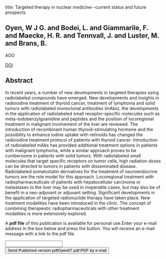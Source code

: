 title: Targeted therapy in nuclear medicine--current status and future prospects

## Oyen, W J G. and Bodei, L. and Giammarile, F. and Maecke, H. R. and Tennvall, J. and Luster, M. and Brans, B.
AOO

<a href="https://doi.org/10.1093/annonc/mdm111">DOI</a>

## Abstract
In recent years, a number of new developments in targeted therapies using radiolabeled compounds have emerged. New developments and insights in radioiodine treatment of thyroid cancer, treatment of lymphoma and solid tumors with radiolabeled monoclonal antibodies (mAbs), the developments in the application of radiolabeled small receptor-specific molecules such as meta-iodobenzylguanidine and peptides and the position of locoregional treatment in malignant involvement of the liver are reviewed. The introduction of recombinant human thyroid-stimulating hormone and the possibility to enhance iodine uptake with retinoids has changed the radioiodine treatment protocol of patients with thyroid cancer. Introduction of radiolabeled mAbs has provided additional treatment options in patients with malignant lymphoma, while a similar approach proves to be cumbersome in patients with solid tumors. With radiolabeled small molecules that target specific receptors on tumor cells, high radiation doses can be directed to tumors in patients with disseminated disease. Radiolabeled somatostatin derivatives for the treatment of neuroendocrine tumors are the role model for this approach. Locoregional treatment with radiopharmaceuticals of patients with hepatocellular carcinoma or metastases to the liver may be used in inoperable cases, but may also be of benefit in a neo-adjuvant or adjuvant setting. Significant developments in the application of targeted radionuclide therapy have taken place. New treatment modalities have been introduced in the clinic. The concept of combining therapeutic radiopharmaceuticals with other treatment modalities is more extensively explored.

A <b>pdf file</b> of this publication is available for personal use.Enter your e-mail address in the box below and press the button. You will receive an e-mail message with a link to the pdf file.
<form action="sender.php">  <input type="text" name="email">  <input type="submit" value="Send Published version:pdfOyen07.pdf:PDF by e-mail"></form>